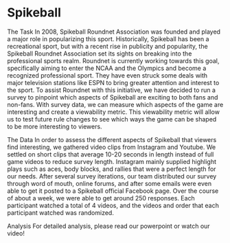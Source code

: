# Spikeball
The Task
In 2008, Spikeball Roundnet Association was founded and played a major role in popularizing this sport. 
Historically, Spikeball has been a recreational sport, but with a recent rise in publicity and popularity, 
the Spikeball Roundnet Association set its sights on breaking into the professional sports realm. Roundnet 
is currently working towards this goal, specifically aiming to enter the NCAA and the Olympics and become a 
recognized professional sport. They have even struck some deals with major television stations like ESPN to 
bring greater attention and interest to the sport. To assist Roundnet with this initiative, we have decided 
to run a survey to pinpoint which aspects of Spikeball are exciting to both fans and non-fans. With survey 
data, we can measure which aspects of the game are interesting and create a viewability metric. This 
viewability metric will allow us to test future rule changes to see which ways the game can be shaped to be 
more interesting to viewers.

The Data
In order to assess the different aspects of Spikeball that viewers find interesting, we gathered video clips
from Instagram and Youtube. We settled on short clips that average 10-20 seconds in length instead of full 
game videos to reduce survey length. Instagram mainly supplied highlight plays such as aces, body blocks, and
rallies that were a perfect length for our needs. After several survey iterations, our team distributed our 
survey through word of mouth, online forums, and after some emails were even able to get it posted to a 
Spikeball official Facebook page. Over the course of about a week, we were able to get around 250 responses.
Each participant watched a total of 4 videos, and the videos and order that each participant watched was 
randomized.

Analysis
For detailed analysis, please read our powerpoint or watch our video!
